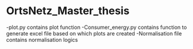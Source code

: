 # OrtsNetz_Master_thesis
-plot.py contains plot function
-Consumer_energy.py contains function to generate excel file based on which plots are created
-Normalisation file contains normalisation logics

